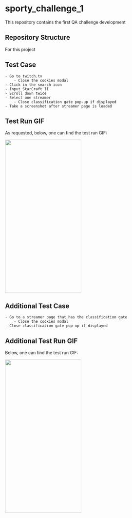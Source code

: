 # sporty_challenge_1
This repository contains the first QA challenge development

## Repository Structure
For this project

## Test Case
    - Go to twitch.tv
        - Close the cookies modal
    - Click in the search icon
    - Input StarCraft II
    - Scroll down twice
    - Select one streamer
        - Close classification gate pop-up if displayed
    - Take a screenshot after streamer page is loaded


## Test Run GIF
As requested, below, one can find the test run GIF:

<img src="1-test_run_recorded.gif" width="250" height="500">

## Additional Test Case
    - Go to a streamer page that has the classification gate
        - Close the cookies modal
    - Close classification gate pop-up if displayed

## Additional Test Run GIF
Below, one can find the test run GIF:

<img src="2-additional_test_run_recorded.gif" width="250" height="500">